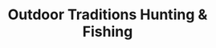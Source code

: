 ---
title: "Outdoor Traditions Hunting & Fishing"
url: /sandston/outdoor-traditions-hunting-and-fishing/
shop: outdoor
---